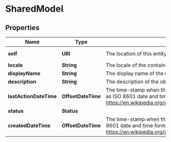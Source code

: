 

# SharedModel


## Properties

| Name | Type | Description | Notes |
|------------ | ------------- | ------------- | -------------|
|**self** | **URI** | The location of this entity. |  [optional] [readonly] |
|**locale** | **String** | The locale of the contained data. |  |
|**displayName** | **String** | The display name of the object. |  |
|**description** | **String** | The description of the object. |  [optional] |
|**lastActionDateTime** | **OffsetDateTime** | The time-stamp when the current status was entered.  The time stamp is encoded as ISO 8601 date and time format  (\&quot;YYYY-MM-DDThh:mm:ssZ\&quot;, see https://en.wikipedia.org/wiki/ISO_8601#Combined_date_and_time_representations). |  [optional] [readonly] |
|**status** | **Status** |  |  [optional] |
|**createdDateTime** | **OffsetDateTime** | The time-stamp when the object was created.  The time stamp is encoded as ISO 8601 date and time format  (\&quot;YYYY-MM-DDThh:mm:ssZ\&quot;, see https://en.wikipedia.org/wiki/ISO_8601#Combined_date_and_time_representations). |  [optional] [readonly] |



